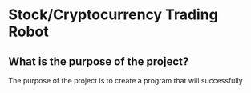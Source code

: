 # Stock/Cryptocurrency Trading Robot

## What is the purpose of the project?
The purpose of the project is to create a program that will successfully 
